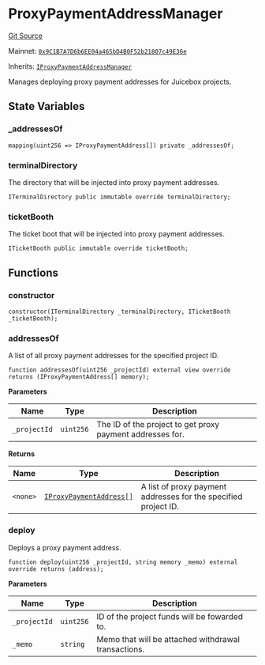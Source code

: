 # ProxyPaymentAddressManager

[Git Source](https://github.com/jbx-protocol/juice-contracts-v1/blob/71fd42afb0ef0d51606019d9a17dcb746505efd5/contracts/ProxyPaymentAddressManager.sol)

Mainnet: [`0x9C1B7A7D6b6EE04a465bD4B0F52b21807c49E36e`](https://etherscan.io/address/0x9C1B7A7D6b6EE04a465bD4B0F52b21807c49E36e)

Inherits: [`IProxyPaymentAddressManager`](/docs/v4/deprecated/v1/api/interfaces/iproxypaymentaddressmanager.md)

Manages deploying proxy payment addresses for Juicebox projects.

## State Variables

### _addressesOf

```solidity
mapping(uint256 => IProxyPaymentAddress[]) private _addressesOf;
```

### terminalDirectory

The directory that will be injected into proxy payment addresses.

```solidity
ITerminalDirectory public immutable override terminalDirectory;
```

### ticketBooth

The ticket boot that will be injected into proxy payment addresses.

```solidity
ITicketBooth public immutable override ticketBooth;
```

## Functions

### constructor

```solidity
constructor(ITerminalDirectory _terminalDirectory, ITicketBooth _ticketBooth);
```

### addressesOf

A list of all proxy payment addresses for the specified project ID.

```solidity
function addressesOf(uint256 _projectId) external view override returns (IProxyPaymentAddress[] memory);
```

**Parameters**

|Name|Type|Description|
|----|----|-----------|
|`_projectId`|`uint256`|The ID of the project to get proxy payment addresses for.|

**Returns**

|Name|Type|Description|
|----|----|-----------|
|`<none>`|[`IProxyPaymentAddress[]`](/docs/v4/deprecated/v1/api/interfaces/iproxypaymentaddress.md)|A list of proxy payment addresses for the specified project ID.|

### deploy

Deploys a proxy payment address.

```solidity
function deploy(uint256 _projectId, string memory _memo) external override returns (address);
```

**Parameters**

|Name|Type|Description|
|----|----|-----------|
|`_projectId`|`uint256`|ID of the project funds will be fowarded to.|
|`_memo`|`string`|Memo that will be attached withdrawal transactions.|

